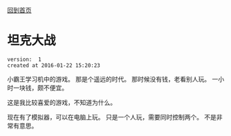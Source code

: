 [回到首页](/)

# 坦克大战

    version:  1
    created at 2016-01-22 15:20:23 


小霸王学习机中的游戏。 那是个遥远的时代。
那时候没有钱，老看别人玩。 一小时一块钱，颇不便宜。

这是我比较喜爱的游戏，不知道为什么。 

现在有了模拟器，可以在电脑上玩。 
只是一个人玩，需要同时控制两个。 不是非常有意思。

